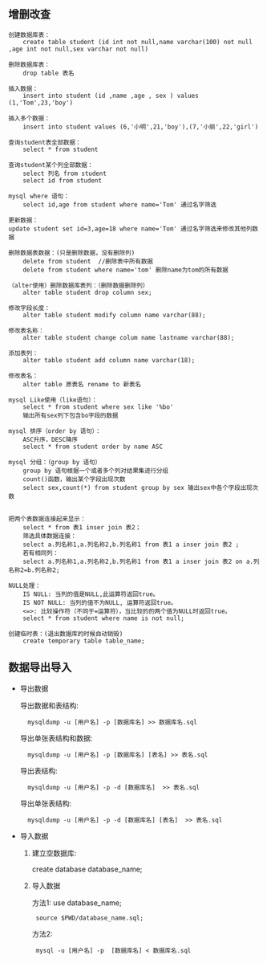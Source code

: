 
## 增删改查
    创建数据库表：
        create table student (id int not null,name varchar(100) not null ,age int not null,sex varchar not null)
    
    删除数据库表：
        drop table 表名
    
    插入数据：
        insert into student (id ,name ,age , sex ) values (1,'Tom',23,'boy')
    
    插入多个数据：
        insert into student values (6,'小明',21,'boy'),(7,'小丽',22,'girl')
    
    查询student表全部数据：
        select * from student
    
    查询student某个列全部数据：
        select 列名 from student
        select id from student
    
    mysql where 语句：
        select id,age from student where name='Tom' 通过名字筛选
    
    更新数据：
    update student set id=3,age=18 where name='Tom' 通过名字筛选来修改其他列数据
    
    删除数据表数据：(只是删除数据，没有删除列)
        delete from student  //删除表中所有数据
        delete from student where name='tom' 删除name为tom的所有数据
    
    （alter使用）删除数据库表列：（删除数据删除列）
        alter table student drop column sex;
    
    修改字段长度：
        alter table student modify column name varchar(88);
    
    修改表名称：
        alter table student change colum name lastname varchar(88);
    
    添加表列：
        alter table student add column name varchar(18);
    
    修改表名：
        alter table 原表名 rename to 新表名
    
    mysql Like使用（like语句）：
        select * from student where sex like '%bo'
        输出所有sex列下包含bo字段的数据
    
    mysql 排序（order by 语句）：
        ASC升序，DESC降序
        select * from student order by name ASC
    
    mysql 分组：（group by 语句）
        group by 语句根据一个或者多个列对结果集进行分组
        count()函数，输出某个字段出现次数
        select sex,count(*) from student group by sex 输出sex中各个字段出现次数
    
    
    把两个表数据连接起来显示：
        select * from 表1 inser join 表2；
        筛选具体数据连接：
        select a.列名称1,a.列名称2,b.列名称1 from 表1 a inser join 表2 ;
        若有相同列：
        select a.列名称1,a.列名称2,b.列名称1 from 表1 a inser join 表2 on a.列名称2=b.列名称2;
    
    NULL处理：
        IS NULL: 当列的值是NULL,此运算符返回true。
        IS NOT NULL: 当列的值不为NULL, 运算符返回true。
        <=>: 比较操作符（不同于=运算符），当比较的的两个值为NULL时返回true。
        select * from student where name is not null;
    
    创建临时表：(退出数据库的时候自动销毁)
        create temporary table table_name;

## 数据导出导入

- 导出数据
    
    导出数据和表结构: 
        
        mysqldump -u [用户名] -p [数据库名] >> 数据库名.sql
    
    导出单张表结构和数据:
        
        mysqldump -u [用户名] -p [数据库名] [表名] >> 表名.sql
    
    导出表结构:
        
        mysqldump -u [用户名] -p -d [数据库名]  >> 表名.sql
    
    导出单张表结构:
        
        mysqldump -u [用户名] -p -d [数据库名] [表名]  >> 表名.sql    


- 导入数据            
    
    1. 建立空数据库:
        
        create database database_name;
        
    2. 导入数据
        
        方法1:
            use database_name;
            
            source $PWD/database_name.sql;
            
        方法2:
        
            mysql -u [用户名] -p  [数据库名] < 数据库名.sql
                